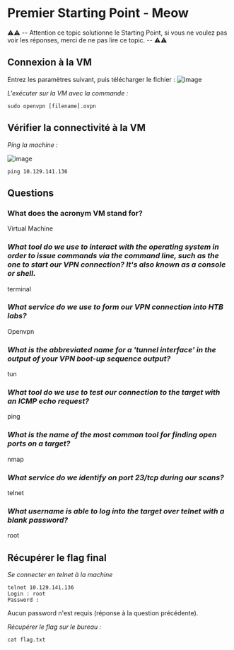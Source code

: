 # Premier Starting Point - Meow

⚠️⚠️ -- Attention ce topic solutionne le Starting Point, si vous ne voulez pas voir les réponses, merci de ne pas lire ce topic. -- ⚠️⚠️

## Connexion à la VM

Entrez les paramètres suivant, puis télécharger le fichier : 
![image](https://user-images.githubusercontent.com/81636746/171740588-d8eb4e60-0d0b-488f-8efa-bc3ae59d5324.png)

*L'exécuter sur la VM avec la commande :*

```
sudo openvpn [filename].ovpn
```

## Vérifier la connectivité à la VM

*Ping la machine :*

![image](https://user-images.githubusercontent.com/81636746/171741280-3ab6b61e-42d7-41d1-8809-84e0cd036670.png)

```
ping 10.129.141.136
```

## Questions

### What does the acronym VM stand for?
Virtual Machine

### ___What tool do we use to interact with the operating system in order to issue commands via the command line, such as the one to start our VPN connection? It's also known as a console or shell.___
terminal

### ___What service do we use to form our VPN connection into HTB labs?___
Openvpn

### ___What is the abbreviated name for a 'tunnel interface' in the output of your VPN boot-up sequence output?___
tun

### ___What tool do we use to test our connection to the target with an ICMP echo request?___
ping

### ___What is the name of the most common tool for finding open ports on a target?___
nmap

### ___What service do we identify on port 23/tcp during our scans?___
telnet

### ___What username is able to log into the target over telnet with a blank password?___
root

## Récupérer le flag final
*Se connecter en telnet à la machine*

```
telnet 10.129.141.136
Login : root
Password :
```

Aucun password n'est requis (réponse à la question précédente).

*Récupérer le flag sur le bureau :*

```
cat flag.txt
```



